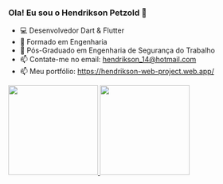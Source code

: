 ### Ola! Eu sou o Hendrikson Petzold 👋

- 💻 Desenvolvedor Dart & Flutter
- 💼 Formado em Engenharia
- 💼 Pós-Graduado em Engenharia de Segurança do Trabalho
- 📫 Contate-me no email: hendrikson_14@hotmail.com
- 📫 Meu portfólio: https://hendrikson-web-project.web.app/

<div >
  <a href="https://github.com/hendriksonpetzold">
  <img height="180em" src="https://github-readme-stats.vercel.app/api?username=hendriksonpetzold&show_icons=true&theme=github_dark&include_all_commits=true&count_private=true"/>
  <img height="180em" src="https://github-readme-stats.vercel.app/api/top-langs/?username=hendriksonpetzold&layout=compact&langs_count=7&theme=github_dark"/>
</div>
